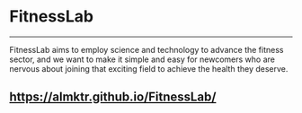 # FitnessLab

---

FitnessLab aims to employ science and technology to advance the fitness sector, and we want to make it simple and easy for newcomers who are nervous about joining that exciting field to achieve the health they deserve.

## https://almktr.github.io/FitnessLab/
